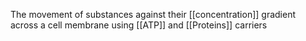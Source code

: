 The movement of substances against their [[concentration]] gradient across a cell membrane using [[ATP]] and [[Proteins]] carriers
